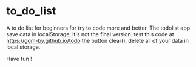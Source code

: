 # to_do_list
A to do list for beginners for try to code more and better.
The todolist app save data in localStorage,
it's not the final version.
test this code at https://gom-by.github.io/todo
the button clear(), delete all of your data in local storage.

Have fun !
